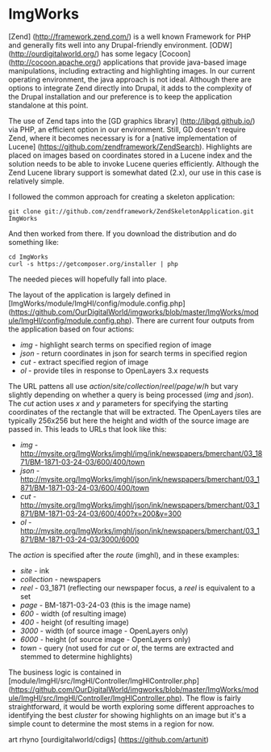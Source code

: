 ImgWorks
========

[Zend] (http://framework.zend.com/) is a well known Framework for PHP and 
generally  fits well into any Drupal-friendly environment. 
[ODW] (http://ourdigitalworld.org/) has some legacy 
[Cocoon] (http://cocoon.apache.org/) applications that provide java-based 
image manipulations, including extracting and
highlighting images. In our current operating environment, the java
approach is not ideal. Although there are options to integrate Zend
directly into Drupal, it adds to the complexity of the Drupal installation
and our preference is to keep the application standalone at this point.

The use of Zend taps into the [GD graphics library] (http://libgd.github.io/)
via PHP, an efficient option in our environment. Still, GD doesn't require 
Zend, where it becomes necessary is for a 
[native implementation of Lucene] (https://github.com/zendframework/ZendSearch). 
Highlights are placed on images based on coordinates stored in a 
Lucene index and the solution
needs to be able to invoke Lucene queries efficiently. Although the Zend 
Lucene library support is somewhat dated (2.x), our
use in this case is relatively simple.

I followed the common approach for creating a skeleton application:

```
git clone git://github.com/zendframework/ZendSkeletonApplication.git ImgWorks
```

And then worked from there. If you download the distribution and do
something like:

```
cd ImgWorks
curl -s https://getcomposer.org/installer | php
```

The needed pieces will hopefully fall into place.

The layout of the application is largely defined in
[ImgWorks/module/ImgHl/config/module.config.php] (https://github.com/OurDigitalWorld/imgworks/blob/master/ImgWorks/module/ImgHl/config/module.config.php).
There are current four outputs from the application based on four
actions:

* _img_ - highlight search terms on specified region of image
* _json_ - return coordinates in json for search terms in specified region
* _cut_ - extract specified region of image
* _ol_ - provide tiles in response to OpenLayers 3.x requests

The URL pattens all use _action_/_site_/_collection_/_reel_/_page_/_w_/_h_
but vary slightly depending on whether a query is being processed (_img_
and _json_). The _cut_ action uses _x_ and _y_ parameters for specifying
the starting coordinates of the rectangle that will be extracted. The
OpenLayers tiles are typically 256x256 but here the height and width of the
source image are passed in. This leads to URLs that look like this:

* _img_ - http://mysite.org/ImgWorks/imghl/img/ink/newspapers/bmerchant/03_1871/BM-1871-03-24-03/600/400/town
* _json_ - http://mysite.org/ImgWorks/imghl/json/ink/newspapers/bmerchant/03_1871/BM-1871-03-24-03/600/400/town
* _cut_ - http://mysite.org/ImgWorks/imghl/json/ink/newspapers/bmerchant/03_1871/BM-1871-03-24-03/600/400?x=200&y=300
* _ol_ - http://mysite.org/ImgWorks/imghl/json/ink/newspapers/bmerchant/03_1871/BM-1871-03-24-03/3000/6000

The _action_ is specified after the _route_ (imghl), and in these examples:

* _site_ - ink
* _collection_ - newspapers
* _reel_ - 03_1871 (reflecting our newspaper focus, a _reel_ is equivalent to a set
* _page_ - BM-1871-03-24-03 (this is the image name)
* _600_ - width (of resulting image)
* _400_ - height (of resulting image)
* _3000_ - width (of source image - OpenLayers only)
* _6000_ - height (of source image - OpenLayers only)
* _town_ - query (not used for _cut_ or _ol_, the terms are extracted and stemmed to determine highlights)

The business logic is contained in 
[module/ImgHl/src/ImgHl/Controller/ImgHlController.php] (https://github.com/OurDigitalWorld/imgworks/blob/master/ImgWorks/module/ImgHl/src/ImgHl/Controller/ImgHlController.php). 
The flow is fairly straightforward, it would be worth exploring some
different approaches to identifying the best _cluster_ for showing
highlights on an image but it's a simple count to determine the most stems 
in a region for now.

art rhyno [ourdigitalworld/cdigs] (https://github.com/artunit)

